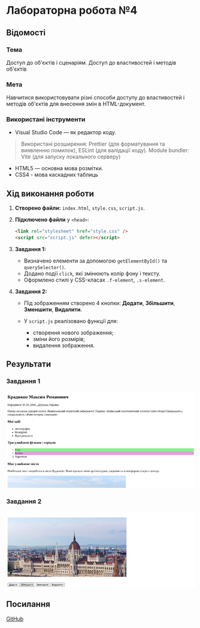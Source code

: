 # Лабораторна робота №4

## Відомості

### Тема

Доступ до об'єктів і сценаріям. Доступ до властивостей і методів об'єктів

### Мета

Навчитися використовувати різні способи доступу до властивостей і методів об'єктів для внесення змін в HTML-документ.

### Використані інструменти

- Visual Studio Code — як редактор коду.

> Використані розширення: Prettier (для форматування та виявленню помилок), ESLint (для валідації коду).
> Module bundler: Vite (для запуску локального серверу)

- HTML5 — основна мова розмітки.
- CSS4 - мова каскадних таблиць

## Хід виконання роботи

1. **Створено файли:**
   `index.html`, `style.css`, `script.js`.

2. **Підключено файли** у `<head>`:

   ```html
   <link rel="stylesheet" href="style.css" />
   <script src="script.js" defer></script>
   ```

3. **Завдання 1:**

   - Визначено елементи за допомогою
     `getElementById()` та `querySelector()`.
   - Додано події `click`, які змінюють колір фону і тексту.
   - Оформлено стилі у CSS-класах `.f-element`, `.s-element`.

4. **Завдання 2:**

   - Під зображенням створено 4 кнопки: **Додати**, **Збільшити**, **Зменшити**, **Видалити**.
   - У `script.js` реалізовано функції для:

     - створення нового зображення;
     - зміни його розмірів;
     - видалення зображення.

## Результати

### Завдання 1

![alt text](image.png)

### Завдання 2

![alt text](image-1.png)

## Посилання

[GitHub](https://github.com/TockePie/front-end-uni/lab4)
